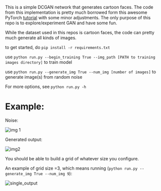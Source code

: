This is a simple DCGAN network that generates cartoon faces. The code from this implementation is pretty much borrowed form this awesome PyTorch [tutorial](https://pytorch.org/tutorials/beginner/dcgan_faces_tutorial.html) with some minor adjustments. The only purpose of this repo is to explore/experiment GAN and have some fun. 

While the dataset used in this repos is cartoon faces, the code can pretty much generate all kinds of images.

to get started, do `pip install -r requirements.txt`

use `python run.py --begin_training True --img_path [PATH to training images directory]` to train model

use `python run.py --generate_img True --num_img [number of images]` to generate image(s) from random noise 

For more options, see `python run.py -h`

# Example:

Noise:

![img 1](https://user-images.githubusercontent.com/29159878/83233879-96d84900-a1b9-11ea-9dd7-f3bb5ea893f3.jpg)

Generated output:

![img2](https://user-images.githubusercontent.com/29159878/83233900-9b9cfd00-a1b9-11ea-94eb-886e7ea1fb83.jpg)

You should be able to build a grid of whatever size you configure.

An example of grid size =3, which means running (`python run.py --generate_img True --num_img 9`):

![single_output](https://user-images.githubusercontent.com/29159878/83252126-e8da9800-a1d4-11ea-9199-ecdcc943bc36.jpg)
